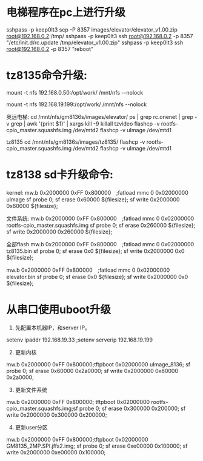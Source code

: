 
# 电梯程序在pc上进行升级
sshpass -p keep0It3 scp  -P 8357 images/elevator/elevator_v1.00.zip root@192.168.0.2:/tmp/
sshpass -p keep0It3 ssh root@192.168.0.2 -p 8357 "/etc/init.d/rc.update /tmp/elevator_v1.00.zip"
sshpass -p keep0It3 ssh root@192.168.0.2 -p 8357 "reboot"


# tz8135命令升级:

mount -t nfs 192.168.0.50:/opt/work/ /mnt/nfs --nolock

mount -t nfs 192.168.19.199:/opt/work/ /mnt/nfs --nolock

奥远电梯:
cd /mnt/nfs/gm8136s/images/elevator/
ps | grep rc.onenet | grep -v grep | awk '{print $1}' | xargs kill -9
killall tzvideo
flashcp -v rootfs-cpio_master.squashfs.img /dev/mtd2
flashcp -v uImage /dev/mtd1



tz8135
cd /mnt/nfs/gm8136s/images/tz8135/
flashcp -v rootfs-cpio_master.squashfs.img /dev/mtd2
flashcp -v uImage /dev/mtd1





# tz8138 sd卡升级命令:

kernel:
mw.b 0x2000000 0xFF 0x800000　;fatload mmc 0 0x02000000 uImage
sf probe 0; sf erase 0x60000 ${filesize}; sf write 0x2000000 0x60000 ${filesize};

文件系统:
mw.b 0x2000000 0xFF 0x800000　;fatload mmc 0 0x02000000 rootfs-cpio_master.squashfs.img
sf probe 0; sf erase 0x260000 ${filesize}; sf write 0x2000000 0x260000 ${filesize};


全部flash
mw.b 0x2000000 0xFF 0x800000　;fatload mmc 0 0x02000000 tz8135.bin
sf probe 0; sf erase 0x0 ${filesize}; sf write 0x2000000 0x0 ${filesize};

mw.b 0x2000000 0xFF 0x800000　;fatload mmc 0 0x02000000 elevator.bin
sf probe 0; sf erase 0x0 ${filesize}; sf write 0x2000000 0x0 ${filesize};




# 从串口使用uboot升级

1. 先配置本机器IP，和server IP。

setenv ipaddr 192.168.19.33 ;setenv serverip 192.168.19.199

2. 更新内核

mw.b 0x2000000 0xFF 0x800000;tftpboot 0x02000000 uImage_8136; sf probe 0; sf erase 0x60000 0x2a0000; sf write 0x2000000 0x60000 0x2a0000;

3. 更新文件系统

mw.b 0x2000000 0xFF 0x800000; tftpboot 0x02000000 rootfs-cpio_master.squashfs.img;sf probe 0; sf erase 0x300000 0x200000; sf write 0x2000000 0x300000 0x200000;

4. 更新user分区

mw.b 0x2000000 0xFF 0x800000;tftpboot 0x02000000 GM8135_2MP.SPI.jffs2.img; sf probe 0; sf erase 0xe00000 0x100000; sf write 0x2000000 0xe00000 0x100000;
